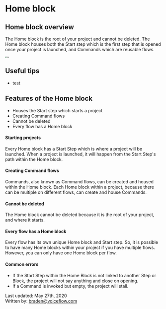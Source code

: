 # Home block

## Home block overview
The Home block is the root of your project and cannot be deleted. The Home block houses both the Start step which is the first step that is opened once your project is launched, and Commands which are reusable flows.

<img src="https://i.imgur.com/J0YdL5T.png" alt="img" style="zoom:30%;" />

## Useful tips

- test

## Features of the Home block
- Houses the Start step which starts a project
- Creating Command flows
- Cannot be deleted
- Every flow has a Home block

#### Starting projects
Every Home block has a Start Step which is where a project will be launched. When a project is launched, it will happen from the Start Step's path within the Home block.

#### Creating Command flows
Commands, also known as Command flows, can be created and housed within the Home block. Each Home block within a project, because there can be multiple on different flows, can create and house Commands.

#### Cannot be deleted
The Home block cannot be deleted because it is the root of your project, and where it starts.

#### Every flow has a Home block
Every flow has its own unique Home block and Start step. So, it is possible to have many Home blocks within your project if you have multiple flows. However, you can only have one Home block per flow.

#### Common errors
- If the Start Step within the Home Block is not linked to another Step or Block, the project will not say anything and close on opening.
- If a Command is invoked but empty, the project will stall.

Last updated: May 27th, 2020 <br>
Written by: braden@voiceflow.com
